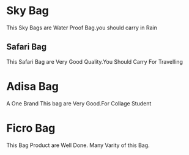 # Sky Bag
This Sky Bags are Water Proof Bag.you should carry in Rain
 ## Safari Bag

 This Safari Bag are Very Good Quality.You Should Carry For Travelling
# Adisa Bag

A One Brand This bag are Very Good.For Collage Student

# Ficro Bag
This Bag Product are Well Done. Many Varity of this Bag.
